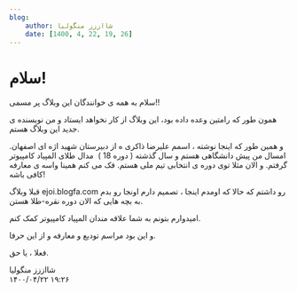 ```yaml
---
blog:
    author: شااززز منگولیا
    date: [1400, 4, 22, 19, 26]
---
```

# سلام!

<div class="cnt">
سلام به همه ی خوانندگان این وبلاگ پر مسمی!!<p></p>
<p>همون طور که رامتین وعده داده بود، این وبلاگ از کار نخواهد ایستاد و من نویسنده ی جدید این وبلاگ هستم.</p>
<p>و همین طور که اینجا نوشته ، اسمم علیرضا ذاکری ه از دبیرستان شهید اژه ای اصفهان. امسال من پیش دانشگاهی هستم و سال گذشته ( دوره 18 )  مدال طلای المپیاد کامپیوتر گرفتم. و الان مثلا توی دوره ی انتخابی تیم ملی هستم. فک می کنم همینا واسه ی معارفه کافی باشه!</p>
<p>قبلا وبلاگ ejoi.blogfa.com رو داشتم که حالا که اومدم اینجا ، تصمیم دارم اونجا رو بدم به بچه هایی که الان دوره نقره-طلا هستن.</p>
<p>امیدوارم بتونم به شما علاقه مندان المپیاد کامپیوتر کمک کنم.</p>
<p>و این بود مراسم تودیع و معارفه و از این حرفا.</p>
<p>فعلا ، یا حق.</p>
</div>

<div class="blog-info">
    <div class="blog-author">شااززز منگولیا</div>
    <div class="blog-date">۱۴۰۰/۰۴/۲۲ ۱۹:۲۶</div>
</div>

